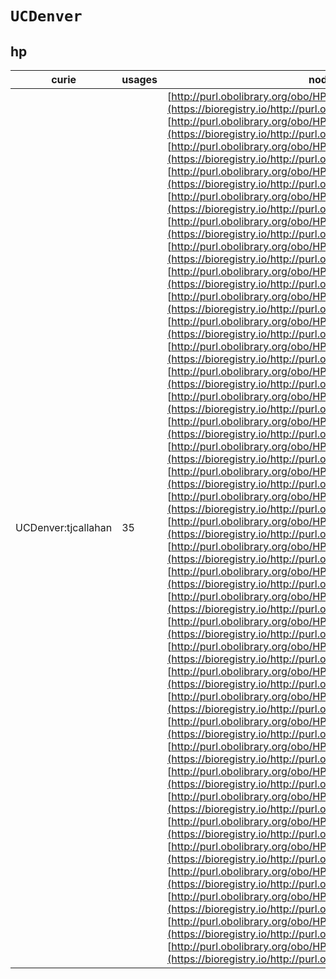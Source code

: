 # `UCDenver`

## hp

| curie               |   usages | nodes                                                                                                                                                                                                                                                                                                                                                                                                                                                                                                                                                                                                                                                                                                                                                                                                                                                                                                                                                                                                                                                                                                                                                                                                                                                                                                                                                                                                                                                                                                                                                                                                                                                                                                                                                                                                                                                                                                                                                                                                                                                                                                                                                                                                                                                                                                                                                                                                                                                                                                                                                                                                                                                                                                                                                                                                                                                                                                                                                                                                                                                                                                                                                                                                                                                                                                                                                                                                                                                                                                                                                                                                                                                                                                                                                                                                                                                                                                                                                                                                                                       |
|---------------------|----------|---------------------------------------------------------------------------------------------------------------------------------------------------------------------------------------------------------------------------------------------------------------------------------------------------------------------------------------------------------------------------------------------------------------------------------------------------------------------------------------------------------------------------------------------------------------------------------------------------------------------------------------------------------------------------------------------------------------------------------------------------------------------------------------------------------------------------------------------------------------------------------------------------------------------------------------------------------------------------------------------------------------------------------------------------------------------------------------------------------------------------------------------------------------------------------------------------------------------------------------------------------------------------------------------------------------------------------------------------------------------------------------------------------------------------------------------------------------------------------------------------------------------------------------------------------------------------------------------------------------------------------------------------------------------------------------------------------------------------------------------------------------------------------------------------------------------------------------------------------------------------------------------------------------------------------------------------------------------------------------------------------------------------------------------------------------------------------------------------------------------------------------------------------------------------------------------------------------------------------------------------------------------------------------------------------------------------------------------------------------------------------------------------------------------------------------------------------------------------------------------------------------------------------------------------------------------------------------------------------------------------------------------------------------------------------------------------------------------------------------------------------------------------------------------------------------------------------------------------------------------------------------------------------------------------------------------------------------------------------------------------------------------------------------------------------------------------------------------------------------------------------------------------------------------------------------------------------------------------------------------------------------------------------------------------------------------------------------------------------------------------------------------------------------------------------------------------------------------------------------------------------------------------------------------------------------------------------------------------------------------------------------------------------------------------------------------------------------------------------------------------------------------------------------------------------------------------------------------------------------------------------------------------------------------------------------------------------------------------------------------------------------------------------------------|
| UCDenver:tjcallahan |       35 | [http://purl.obolibrary.org/obo/HP:0020077](https://bioregistry.io/http://purl.obolibrary.org/obo/HP:0020077), [http://purl.obolibrary.org/obo/HP:0020078](https://bioregistry.io/http://purl.obolibrary.org/obo/HP:0020078), [http://purl.obolibrary.org/obo/HP:0020147](https://bioregistry.io/http://purl.obolibrary.org/obo/HP:0020147), [http://purl.obolibrary.org/obo/HP:0020158](https://bioregistry.io/http://purl.obolibrary.org/obo/HP:0020158), [http://purl.obolibrary.org/obo/HP:0020175](https://bioregistry.io/http://purl.obolibrary.org/obo/HP:0020175), [http://purl.obolibrary.org/obo/HP:0020197](https://bioregistry.io/http://purl.obolibrary.org/obo/HP:0020197), [http://purl.obolibrary.org/obo/HP:0025626](https://bioregistry.io/http://purl.obolibrary.org/obo/HP:0025626), [http://purl.obolibrary.org/obo/HP:0025630](https://bioregistry.io/http://purl.obolibrary.org/obo/HP:0025630), [http://purl.obolibrary.org/obo/HP:0025631](https://bioregistry.io/http://purl.obolibrary.org/obo/HP:0025631), [http://purl.obolibrary.org/obo/HP:0025638](https://bioregistry.io/http://purl.obolibrary.org/obo/HP:0025638), [http://purl.obolibrary.org/obo/HP:0032297](https://bioregistry.io/http://purl.obolibrary.org/obo/HP:0032297), [http://purl.obolibrary.org/obo/HP:0032298](https://bioregistry.io/http://purl.obolibrary.org/obo/HP:0032298), [http://purl.obolibrary.org/obo/HP:0032299](https://bioregistry.io/http://purl.obolibrary.org/obo/HP:0032299), [http://purl.obolibrary.org/obo/HP:0032300](https://bioregistry.io/http://purl.obolibrary.org/obo/HP:0032300), [http://purl.obolibrary.org/obo/HP:0032308](https://bioregistry.io/http://purl.obolibrary.org/obo/HP:0032308), [http://purl.obolibrary.org/obo/HP:0032311](https://bioregistry.io/http://purl.obolibrary.org/obo/HP:0032311), [http://purl.obolibrary.org/obo/HP:0032349](https://bioregistry.io/http://purl.obolibrary.org/obo/HP:0032349), [http://purl.obolibrary.org/obo/HP:0032350](https://bioregistry.io/http://purl.obolibrary.org/obo/HP:0032350), [http://purl.obolibrary.org/obo/HP:0032351](https://bioregistry.io/http://purl.obolibrary.org/obo/HP:0032351), [http://purl.obolibrary.org/obo/HP:0032352](https://bioregistry.io/http://purl.obolibrary.org/obo/HP:0032352), [http://purl.obolibrary.org/obo/HP:0032353](https://bioregistry.io/http://purl.obolibrary.org/obo/HP:0032353), [http://purl.obolibrary.org/obo/HP:0032355](https://bioregistry.io/http://purl.obolibrary.org/obo/HP:0032355), [http://purl.obolibrary.org/obo/HP:0032356](https://bioregistry.io/http://purl.obolibrary.org/obo/HP:0032356), [http://purl.obolibrary.org/obo/HP:0032357](https://bioregistry.io/http://purl.obolibrary.org/obo/HP:0032357), [http://purl.obolibrary.org/obo/HP:0032359](https://bioregistry.io/http://purl.obolibrary.org/obo/HP:0032359), [http://purl.obolibrary.org/obo/HP:0032360](https://bioregistry.io/http://purl.obolibrary.org/obo/HP:0032360), [http://purl.obolibrary.org/obo/HP:0032362](https://bioregistry.io/http://purl.obolibrary.org/obo/HP:0032362), [http://purl.obolibrary.org/obo/HP:0032371](https://bioregistry.io/http://purl.obolibrary.org/obo/HP:0032371), [http://purl.obolibrary.org/obo/HP:0032397](https://bioregistry.io/http://purl.obolibrary.org/obo/HP:0032397), [http://purl.obolibrary.org/obo/HP:0032401](https://bioregistry.io/http://purl.obolibrary.org/obo/HP:0032401), [http://purl.obolibrary.org/obo/HP:0032403](https://bioregistry.io/http://purl.obolibrary.org/obo/HP:0032403), [http://purl.obolibrary.org/obo/HP:0032405](https://bioregistry.io/http://purl.obolibrary.org/obo/HP:0032405), [http://purl.obolibrary.org/obo/HP:0032414](https://bioregistry.io/http://purl.obolibrary.org/obo/HP:0032414), [http://purl.obolibrary.org/obo/HP:0032437](https://bioregistry.io/http://purl.obolibrary.org/obo/HP:0032437), [http://purl.obolibrary.org/obo/HP:0032491](https://bioregistry.io/http://purl.obolibrary.org/obo/HP:0032491) |

